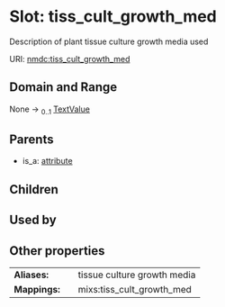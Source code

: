 
# Slot: tiss_cult_growth_med


Description of plant tissue culture growth media used

URI: [nmdc:tiss_cult_growth_med](https://microbiomedata/meta/tiss_cult_growth_med)


## Domain and Range

None &#8594;  <sub>0..1</sub> [TextValue](TextValue.md)

## Parents

 *  is_a: [attribute](attribute.md)

## Children


## Used by


## Other properties

|  |  |  |
| --- | --- | --- |
| **Aliases:** | | tissue culture growth media |
| **Mappings:** | | mixs:tiss_cult_growth_med |

